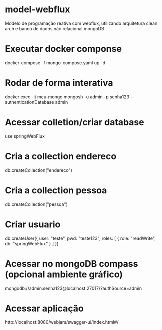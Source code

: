 # model-webflux
Modelo de programação reativa com webflux, utilizando arquitetura clean arch e banco de dados não relacional mongoDB

# Executar docker componse
docker-compose -f mongo-compose.yaml up -d

# Rodar de forma interativa
docker exec -it meu-mongo mongosh -u admin -p senha123 --authenticationDatabase admin

# Acessar colletion/criar database
use springWebFlux

# Cria a collection endereco
db.createCollection("endereco")

# Cria a collection pessoa
db.createCollection("pessoa")

# Criar usuario
db.createUser({
  user: "teste",
  pwd: "teste123",
  roles: [ { role: "readWrite", db: "springWebFlux" } ]
})

# Acessar no mongoDB compass (opcional ambiente gráfico)
mongodb://admin:senha123@localhost:27017/?authSource=admin

# Acessar aplicação

http://localhost:8080/webjars/swagger-ui/index.html#/


